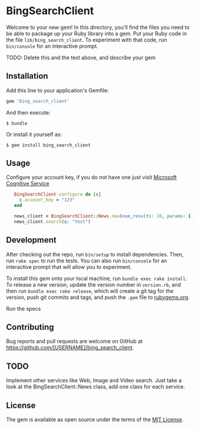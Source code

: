 # BingSearchClient

Welcome to your new gem! In this directory, you'll find the files you need to be able to package up your Ruby library into a gem. Put your Ruby code in the file `lib/bing_search_client`. To experiment with that code, run `bin/console` for an interactive prompt.

TODO: Delete this and the text above, and describe your gem

## Installation

Add this line to your application's Gemfile:

```ruby
gem 'bing_search_client'
```

And then execute:

    $ bundle

Or install it yourself as:

    $ gem install bing_search_client

## Usage

Configure your account key, if you do not have one just visit [Microsoft Cognitive Service](https://www.microsoft.com/cognitive-services/en-us/subscriptions)

```ruby
   BingSearchClient.configure do |c|
     c.account_key = "123"
   end

   news_client = BingSearchClient::News.new(num_results: 10, params: {:mkt => 'it-IT'})
   news_client.search(q: "test")
```

## Development

After checking out the repo, run `bin/setup` to install dependencies. Then, run `rake spec` to run the tests. You can also run `bin/console` for an interactive prompt that will allow you to experiment.

To install this gem onto your local machine, run `bundle exec rake install`. To release a new version, update the version number in `version.rb`, and then run `bundle exec rake release`, which will create a git tag for the version, push git commits and tags, and push the `.gem` file to [rubygems.org](https://rubygems.org).

Run the specs




## Contributing

Bug reports and pull requests are welcome on GitHub at https://github.com/[USERNAME]/bing_search_client.

## TODO

Implement other services like Web, Image and Video search.
Just take a look at the BingSearchClient::News class, add one class for each service. 

## License

The gem is available as open source under the terms of the [MIT License](http://opensource.org/licenses/MIT).

